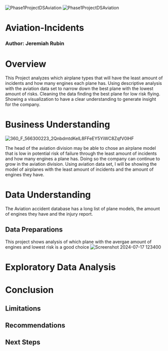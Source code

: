 ![Phase1ProjectDSAviation](https://github.com/BlackXWulf/Flying-Through-The-Years/assets/85573566/0c3dc657-275e-47d9-af6e-eb00c6d6f8cd) ![Phase1ProjectDSAviation](https://github.com/BlackXWulf/Flying-Through-The-Years/assets/85573566/0c3dc657-275e-47d9-af6e-eb00c6d6f8cd)
# Aviation-Incidents
### Author: Jeremiah Rubin
# Overview

This Project analyzes which airplane types that will have the least amount of incidents and how many engines each plane has. Using descriptive analysis with the aviation data set to narrow down the best plane with the lowest amount of risks. Cleaning the data finding the best plane for low risk flying. Showing a visualization to have a clear understanding to generate insight for the company.

# Business Understanding
![360_F_566300223_2QnbdmtdKelL8FFeEY5YiWC8ZqfV0lHF](https://github.com/user-attachments/assets/5ca5a451-25cc-4c43-b7a3-0797d9eab9ec)

The head of the aviation division may be able to chose an airplane model that is low in potential risk of failure through the least amount of incidents and how many engines a plane has. Doing so the company can continue to grow in the aviation division. Using aviation data set, I will be showing the model of airplanes with the least amount of incidents and the amount of engines they have.
# Data Understanding
The Aviation accident database has a long list of plane models, the amount of engines they have and the injury report.
## Data Preparations
This project shows analysis of which plane with the avergae amount of engines and lowest risk is a good choice
![Screenshot 2024-07-17 123400](https://github.com/user-attachments/assets/976e7402-5bc4-4a72-95ac-5e32473cdb29)

# Exploratory Data Analysis

# Conclusion

## Limitations

## Recommendations

## Next Steps
